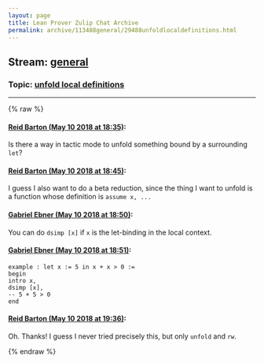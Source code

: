 ```yaml
---
layout: page
title: Lean Prover Zulip Chat Archive 
permalink: archive/113488general/29488unfoldlocaldefinitions.html
---
```


## Stream: [general](index.html)
### Topic: [unfold local definitions](29488unfoldlocaldefinitions.html)

---


{% raw %}
#### [ Reid Barton (May 10 2018 at 18:35)](https://leanprover.zulipchat.com/#narrow/stream/113488-general/topic/unfold%20local%20definitions/near/126372867):
Is there a way in tactic mode to unfold something bound by a surrounding `let`?

#### [ Reid Barton (May 10 2018 at 18:45)](https://leanprover.zulipchat.com/#narrow/stream/113488-general/topic/unfold%20local%20definitions/near/126373312):
I guess I also want to do a beta reduction, since the thing I want to unfold is a function whose definition is `assume x, ...`

#### [ Gabriel Ebner (May 10 2018 at 18:50)](https://leanprover.zulipchat.com/#narrow/stream/113488-general/topic/unfold%20local%20definitions/near/126373507):
You can do `dsimp [x]` if `x` is the let-binding in the local context.

#### [ Gabriel Ebner (May 10 2018 at 18:51)](https://leanprover.zulipchat.com/#narrow/stream/113488-general/topic/unfold%20local%20definitions/near/126373529):
```lean
example : let x := 5 in x + x > 0 :=
begin
intro x,
dsimp [x],
-- 5 + 5 > 0
end
```

#### [ Reid Barton (May 10 2018 at 19:36)](https://leanprover.zulipchat.com/#narrow/stream/113488-general/topic/unfold%20local%20definitions/near/126375254):
Oh. Thanks!
I guess I never tried precisely this, but only `unfold` and `rw`.


{% endraw %}

